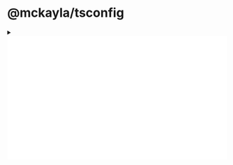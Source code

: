 # @mckayla/tsconfig

<details>
<summary><img alt="basic configuration example" src="tsconfig.json.svg" /></summary>

```json
{
	"extends": "@mckayla/tsconfig",
	"compilerOptions": {
		"outDir": "./build/",
		"types": [],
		"baseUrl": "."
	},
	"include": ["./src/**/*"]
}
```

</details>

